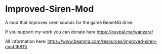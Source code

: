 # Improved-Siren-Mod
A mod that improves siren sounds for the game BeamNG.drive

If you support my work you can donate here https://paypal.me/wanzera!

All information here:
https://www.beamng.com/resources/improved-siren-mod.16811/

